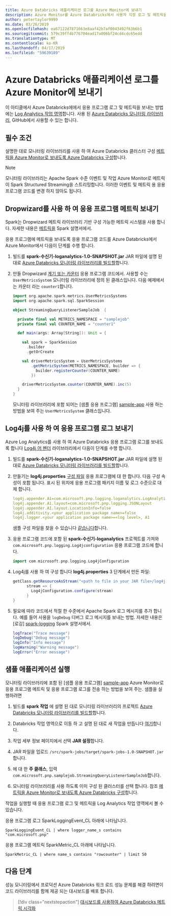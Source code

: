 ```yaml
---
title: Azure Databricks 애플리케이션 로그를 Azure Monitor에 보내기
description: Azure Monitor를 Azure Databricks에서 사용자 지정 로그 및 메트릭을 보내는 방법
author: petertaylor9999
ms.date: 03/26/2019
ms.openlocfilehash: ea67122d7871663e8aaf42b7af0043492f63b6b1
ms.sourcegitcommit: 579c39ff4b776704ead17a006bf24cd4cdc65edd
ms.translationtype: MT
ms.contentlocale: ko-KR
ms.lasthandoff: 04/17/2019
ms.locfileid: "59639189"
---
```

# <a name="send-azure-databricks-application-logs-to-azure-monitor"></a>Azure Databricks 애플리케이션 로그를 Azure Monitor에 보내기

이 아티클에서 Azure Databricks에에서 응용 프로그램 로그 및 메트릭을 보내는 방법에는 [Log Analytics 작업 영역](/azure/azure-monitor/platform/manage-access)합니다. 사용 된 [Azure Databricks 모니터링 라이브러리](https://github.com/mspnp/spark-monitoring), GitHub에서 사용할 수 있는 합니다.

## <a name="prerequisites"></a>필수 조건

설명한 대로 모니터링 라이브러리를 사용 하 여 Azure Databricks 클러스터 구성 [메트릭을 Azure Monitor로 보내도록 Azure Databricks 구성][config-cluster]합니다.

> [!NOTE]
> 모니터링 라이브러리는 Apache Spark 수준 이벤트 및 작업 Azure Monitor로 메트릭이 Spark Structured Streaming을 스트리밍합니다. 이러한 이벤트 및 메트릭 용 응용 프로그램 코드를 변경 하지 않아도 됩니다.

## <a name="send-application-metrics-using-dropwizard"></a>Dropwizard를 사용 하 여 응용 프로그램 메트릭 보내기

Spark는 Dropwizard 메트릭 라이브러리 기반 구성 가능한 메트릭 시스템을 사용 합니다. 자세한 내용은 [메트릭을](https://spark.apache.org/docs/latest/monitoring.html#metrics) Spark 설명서에서.

응용 프로그램에 메트릭을 보내도록 응용 프로그램 코드를 Azure Databricks에서 Azure Monitor에서 다음이 단계를 수행 합니다.

1. 빌드를 **spark-수신기-loganalytics-1.0-SNAPSHOT.jar** JAR 파일에 설명 된 대로 [Azure Databricks 모니터링 라이브러리를 빌드할][build-lib]합니다.

1. 만들 Dropwizard [계기 또는 카운터](https://metrics.dropwizard.io/4.0.0/manual/core.html) 응용 프로그램 코드에서. 사용할 수는 `UserMetricsSystem` 모니터링 라이브러리에 정의 된 클래스입니다. 다음 예제에서는 카운터 라는 `counter1`합니다.

    ```Scala
    import org.apache.spark.metrics.UserMetricsSystems
    import org.apache.spark.sql.SparkSession

    object StreamingQueryListenerSampleJob  {

      private final val METRICS_NAMESPACE = "samplejob"
      private final val COUNTER_NAME = "counter1"

      def main(args: Array[String]): Unit = {

        val spark = SparkSession
          .builder
          .getOrCreate

        val driverMetricsSystem = UserMetricsSystems
            .getMetricSystem(METRICS_NAMESPACE, builder => {
              builder.registerCounter(COUNTER_NAME)
            })

        driverMetricsSystem.counter(COUNTER_NAME).inc(5)
      }
    }
    ```

    모니터링 라이브러리에 포함 되어는 [샘플 응용 프로그램] [ sample-app] 사용 하는 방법을 보여 주는 `UserMetricsSystem` 클래스입니다.

## <a name="send-application-logs-using-log4j"></a>Log4j를 사용 하 여 응용 프로그램 로그 보내기

Azure Log Analytics를 사용 하 여 Azure Databricks 응용 프로그램 로그를 보내도록 합니다 [Log4j 어 펜더](https://logging.apache.org/log4j/2.x/manual/appenders.html) 라이브러리에서 다음이 단계를 수행 합니다.

1. 빌드를 **spark-수신기-loganalytics-1.0-SNAPSHOT.jar** JAR 파일에 설명 된 대로 [Azure Databricks 모니터링 라이브러리를 빌드할][build-lib]합니다.

1. 만들기는 **log4j.properties** [구성 파일](https://logging.apache.org/log4j/2.x/manual/configuration.html) 응용 프로그램에 대 한 합니다. 다음 구성 속성이 포함 됩니다. 표시 된 위치에 응용 프로그램 패키지 이름 및 로그 수준으로 대체 합니다.

    ```YAML
    log4j.appender.A1=com.microsoft.pnp.logging.loganalytics.LogAnalyticsAppender
    log4j.appender.A1.layout=com.microsoft.pnp.logging.JSONLayout
    log4j.appender.A1.layout.LocationInfo=false
    log4j.additivity.<your application package name>=false
    log4j.logger.<your application package name>=<log level>, A1
    ```

    샘플 구성 파일을 찾을 수 있습니다 [같습니다][log4j.properties]합니다.

1. 응용 프로그램 코드에 포함 된 **spark-수신기-loganalytics** 프로젝트를 가져와 `com.microsoft.pnp.logging.Log4jconfiguration` 응용 프로그램 코드에 합니다.

    ```Scala
    import com.microsoft.pnp.logging.Log4jConfiguration
    ```

1. Log4j를 사용 하 여 구성 합니다 **log4j.properties** 3 단계에서 만든 파일:

    ```Scala
    getClass.getResourceAsStream("<path to file in your JAR file>/log4j.properties")) {
          stream => {
            Log4jConfiguration.configure(stream)
          }
    }
    ```

1. 필요에 따라 코드에서 적절 한 수준에서 Apache Spark 로그 메시지를 추가 합니다. 예를 들어 사용을 `logDebug` 디버그 로그 메시지를 보내는 방법. 자세한 내용은 [로깅] [ spark-logging] Spark 설명서에서.

    ```Scala
    logTrace("Trace message")
    logDebug("Debug message")
    logInfo("Info message")
    logWarning("Warning message")
    logError("Error message")
    ```

## <a name="run-the-sample-application"></a>샘플 애플리케이션 실행

모니터링 라이브러리에 포함 된 [샘플 응용 프로그램] [ sample-app] Azure Monitor로 응용 프로그램 메트릭 및 응용 프로그램 로그를 전송 하는 방법을 보여 주는. 샘플을 실행하려면

1. 빌드를 **spark 작업** 에 설명 된 대로 모니터링 라이브러리의 프로젝트 [Azure Databricks 모니터링 라이브러리를 빌드할][build-lib]합니다.

1. Databricks 작업 영역으로 이동 하 고 설명 된 대로 새 작업을 만듭니다 [여기](https://docs.azuredatabricks.net/user-guide/jobs.html#create-a-job)합니다.

1. 작업 세부 정보 페이지에서 선택 **JAR 설정**합니다.

1. JAR 파일을 업로드 `/src/spark-jobs/target/spark-jobs-1.0-SNAPSHOT.jar`합니다.

1. 에 대 한 **주 클래스**, 입력 `com.microsoft.pnp.samplejob.StreamingQueryListenerSampleJob`합니다.

1. 모니터링 라이브러리를 사용 하도록 이미 구성 된 클러스터를 선택 합니다. 참조 [메트릭을 Azure Monitor로 보내도록 Azure Databricks 구성][config-cluster]합니다.

작업을 실행할 때 응용 프로그램 로그 및 메트릭을 Log Analytics 작업 영역에서 볼 수 있습니다.

응용 프로그램 로그 SparkLoggingEvent_CL 아래에 나타납니다.

```Kusto
SparkLoggingEvent_CL | where logger_name_s contains "com.microsoft.pnp"
```

응용 프로그램 메트릭 SparkMetric_CL 아래에 나타납니다.

```Kusto
SparkMetric_CL | where name_s contains "rowcounter" | limit 50
```

## <a name="next-steps"></a>다음 단계

성능 모니터링에서 프로덕션 Azure Databricks 워크 로드 성능 문제를 해결 하려면이 코드 라이브러리를 함께 제공 되는 대시보드를 배포 합니다.

> [!div class="nextstepaction"]
> [대시보드를 사용하여 Azure Databricks 메트릭 시각화](./dashboards.md)

<!-- links -->

[build-lib]: ./configure-cluster.md##build-the-azure-databricks-monitoring-library
[config-cluster]: ./configure-cluster.md
[log4j.properties]: https://github.com/mspnp/spark-monitoring/blob/master/src/spark-jobs/src/main/resources/com/microsoft/pnp/samplejob/log4j.properties
[sample-app]: https://github.com/mspnp/spark-monitoring/tree/master/src/spark-jobs
[spark-logging]: https://spark.apache.org/docs/2.3.0/api/java/org/apache/spark/internal/Logging.html